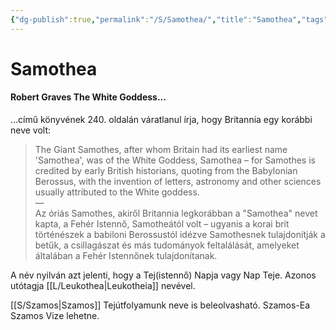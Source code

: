 ```yaml
---
{"dg-publish":true,"permalink":"/S/Samothea/","title":"Samothea","tags":["Englishtexttranslated"],"created":"2024-05-15T01:01","updated":"2024-05-17T04:23"}
---
```



# Samothea

#### Robert Graves The White Goddess...

...című könyvének 240. oldalán váratlanul írja, hogy Britannia egy korábbi neve volt:  
> The Giant Samothes, after whom Britain had its earliest name 'Samothea', was of the White Goddess, Samothea – for Samothes is credited by early British historians, quoting from the Babylonian Berossus, with the invention of letters, astronomy and other sciences usually attributed to the White goddess.  
> —  
> Az óriás Samothes, akiről Britannia legkorábban a "Samothea" nevet kapta, a Fehér Istennő, Samotheától volt – ugyanis a korai brit történészek a babiloni Berossustól idézve Samothesnek tulajdonítják a betűk, a csillagászat és más tudományok feltalálását, amelyeket általában a Fehér Istennőnek tulajdonítanak.  

A név nyilván azt jelenti, hogy a Tej(istennő) Napja vagy Nap Teje. Azonos utótagja [[L/Leukothea\|Leukotheia]] nevével.  

[[S/Szamos\|Szamos]] Tejútfolyamunk neve is beleolvasható. Szamos-Ea Szamos Vize lehetne.  